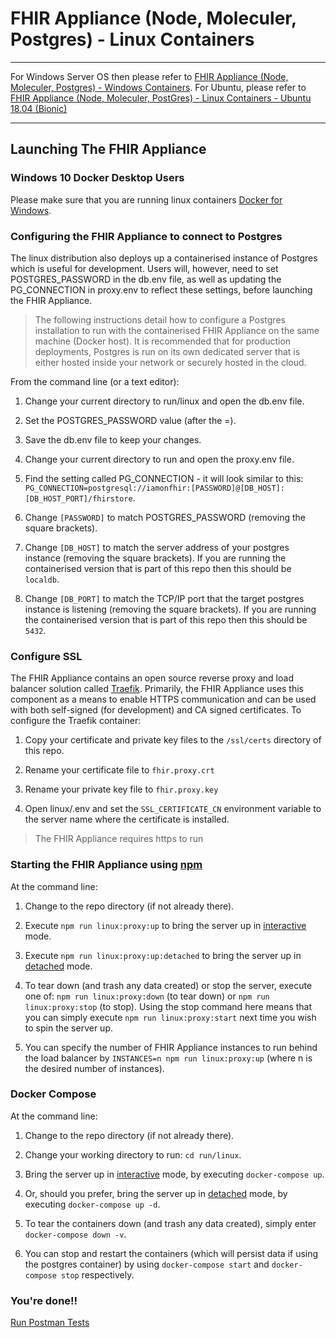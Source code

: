 # FHIR Appliance (Node, Moleculer, Postgres) - Linux Containers

---

For Windows Server OS then please refer to [FHIR Appliance (Node, Moleculer, Postgres) - Windows Containers](windows.md). For Ubuntu, please refer to [FHIR Appliance (Node, Moleculer, PostGres) - Linux Containers - Ubuntu 18.04 (Bionic)](ubuntu.md)

---

## Launching The FHIR Appliance

### Windows 10 Docker Desktop Users
Please make sure that you are running linux containers [Docker for Windows](https://docs.docker.com/docker-for-windows/#switch-between-windows-and-linux-containers).

### Configuring the FHIR Appliance to connect to Postgres
The linux distribution also deploys up a containerised instance of Postgres which is useful for development. Users will, however, need to set POSTGRES_PASSWORD in the db.env file, as well as updating the PG_CONNECTION in proxy.env to reflect these settings, before launching the FHIR Appliance.

> The following instructions detail how to configure a Postgres installation to run with the containerised FHIR Appliance on the same machine (Docker host). It is recommended that for production deployments, Postgres is run on its own dedicated server that is either hosted inside your network or securely hosted in the cloud.

From the command line (or a text editor):

1. Change your current directory to run/linux and open the db.env file.

2. Set the POSTGRES_PASSWORD value (after the =).

3. Save the db.env file to keep your changes.

4. Change your current directory to run and open the proxy.env file.

5. Find the setting called PG_CONNECTION - it will look similar to this: `PG_CONNECTION=postgresql://iamonfhir:[PASSWORD]@[DB_HOST]:[DB_HOST_PORT]/fhirstore`.

6. Change `[PASSWORD]` to match POSTGRES_PASSWORD (removing the square brackets).

7. Change `[DB_HOST]` to match the server address of your postgres instance (removing the square brackets). If you are running the containerised version that is part of this repo then this should be `localdb`.

8. Change `[DB_PORT]` to match the TCP/IP port that the target postgres instance is listening (removing the square brackets). If you are running the containerised version that is part of this repo then this should be `5432`.

### Configure SSL
The FHIR Appliance contains an open source reverse proxy and load balancer solution called [Traefik](https://containo.us/traefik/). Primarily, the FHIR Appliance uses this component as a means to enable HTTPS communication and can be used with both self-signed (for development) and CA signed certificates. To configure the Traefik container:

1. Copy your certificate and private key files to the `/ssl/certs` directory of this repo.

2. Rename your certificate file to `fhir.proxy.crt`

3. Rename your private key file to `fhir.proxy.key`

4. Open linux/.env and set the `SSL_CERTIFICATE_CN` environment variable to the server name where the certificate is installed.

> The FHIR Appliance requires https to run

### Starting the FHIR Appliance using [npm](https://www.npmjs.com)
At the command line:

1. Change to the repo directory (if not already there).

2. Execute `npm run linux:proxy:up` to bring the server up in [interactive](https://docs.docker.com/engine/reference/commandline/exec/) mode.

3. Execute `npm run linux:proxy:up:detached` to bring the server up in [detached](https://docs.docker.com/engine/reference/commandline/exec/) mode.

4. To tear down (and trash any data created) or stop the server, execute one of: `npm run linux:proxy:down` (to tear down) or `npm run linux:proxy:stop` (to stop). Using the stop command here means that you can simply execute `npm run linux:proxy:start` next time you wish to spin the server up.

5. You can specify the number of FHIR Appliance instances to run behind the load balancer by `INSTANCES=n npm run linux:proxy:up` (where n is the desired number of instances).

### Docker Compose
At the command line:

1. Change to the repo directory (if not already there).

2. Change your working directory to run: `cd run/linux`.

3. Bring the server up in [interactive](https://docs.docker.com/engine/reference/commandline/exec/) mode, by executing `docker-compose up`.

4. Or, should you prefer, bring the server up in [detached](https://docs.docker.com/engine/reference/commandline/exec/) mode, by executing `docker-compose up -d`.

5. To tear the containers down (and trash any data created), simply enter `docker-compose down -v`.

6. You can stop and restart the containers (which will persist data if using the postgres container) by using `docker-compose start` and `docker-compose stop` respectively.

### You're done!!

[Run Postman Tests](../README.md#run-the-model-fhir-proxy-postman-collection-and-environment)
